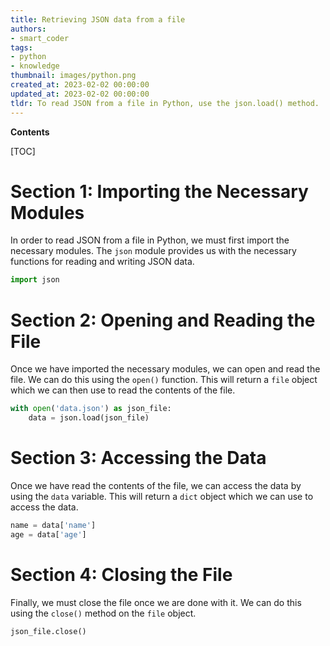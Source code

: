 ```yaml
---
title: Retrieving JSON data from a file
authors:
- smart_coder
tags:
- python
- knowledge
thumbnail: images/python.png
created_at: 2023-02-02 00:00:00
updated_at: 2023-02-02 00:00:00
tldr: To read JSON from a file in Python, use the json.load() method.
---
```


**Contents**

[TOC]

# Section 1: Importing the Necessary Modules

In order to read JSON from a file in Python, we must first import the necessary modules. The `json` module provides us with the necessary functions for reading and writing JSON data.

```python
import json
```

# Section 2: Opening and Reading the File

Once we have imported the necessary modules, we can open and read the file. We can do this using the `open()` function. This will return a `file` object which we can then use to read the contents of the file.

```python
with open('data.json') as json_file:
    data = json.load(json_file)
```

# Section 3: Accessing the Data

Once we have read the contents of the file, we can access the data by using the `data` variable. This will return a `dict` object which we can use to access the data.

```python
name = data['name']
age = data['age']
```

# Section 4: Closing the File

Finally, we must close the file once we are done with it. We can do this using the `close()` method on the `file` object.

```python
json_file.close()
```
